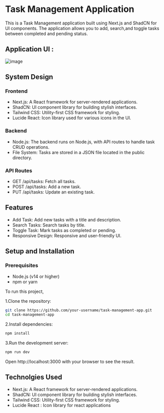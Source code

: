 
# Task Management Application

This is a Task Management application built using Next.js and ShadCN for UI components. The application allows you to add, search,and toggle tasks between completed and pending status.

## Application UI :

![image](https://github.com/vaibhavdudhal/WeatherNow/blob/main/wetaher%20app/Images/ui1.png?raw=true)


## System Design

### Frontend 
- Next.js: A React framework for server-rendered applications.
- ShadCN: UI component library for building stylish interfaces.
- Tailwind CSS: Utility-first CSS framework for styling.
- Lucide React: Icon library used for various icons in the UI.

### Backend
- Node.js: The backend runs on Node.js, with API routes to handle task CRUD operations.
- File System: Tasks are stored in a JSON file located in the public directory.

### API Routes
- GET /api/tasks: Fetch all tasks.
- POST /api/tasks: Add a new task.
- PUT /api/tasks: Update an existing task.
## Features

- Add Task: Add new tasks with a title and description.
- Search Tasks: Search tasks by title.
- Toggle Task: Mark tasks as completed or pending.
- Responsive Design: Responsive and user-friendly UI.




## Setup and Installation

### Prerequisites
- Node.js (v14 or higher)
- npm or yarn

To run this project,

1.Clone the repository:
```bash
git clone https://github.com/your-username/task-management-app.git
cd task-management-app
```
2.Install dependencies:
```bash
npm install
```
3.Run the development server:
```bash
npm run dev
```
Open http://localhost:3000 with your browser to see the result.


## Technolgies Used

- Next.js: A React framework for server-rendered applications.
- ShadCN: UI component library for building stylish interfaces.
- Tailwind CSS: Utility-first CSS framework for styling.
- Lucide React : Icon library for react applications
